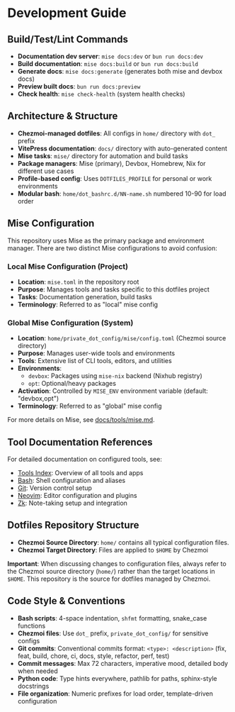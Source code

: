 # Development Guide

## Build/Test/Lint Commands

- **Documentation dev server**: `mise docs:dev` or `bun run docs:dev`
- **Build documentation**: `mise docs:build` or `bun run docs:build`
- **Generate docs**: `mise docs:generate` (generates both mise and devbox docs)
- **Preview built docs**: `bun run docs:preview`
- **Check health**: `mise check-health` (system health checks)

## Architecture & Structure

- **Chezmoi-managed dotfiles**: All configs in `home/` directory with `dot_`
prefix
- **VitePress documentation**: `docs/` directory with auto-generated content
- **Mise tasks**: `mise/` directory for automation and build tasks
- **Package managers**: Mise (primary), Devbox, Homebrew, Nix for different use
cases
- **Profile-based config**: Uses `DOTFILES_PROFILE` for personal or work
environments
- **Modular bash**: `home/dot_bashrc.d/NN-name.sh` numbered 10-90 for load
order

## Mise Configuration

This repository uses Mise as the primary package and environment manager. There are two distinct Mise configurations to avoid confusion:

### Local Mise Configuration (Project)

- **Location**: `mise.toml` in the repository root
- **Purpose**: Manages tools and tasks specific to this dotfiles project
- **Tasks**: Documentation generation, build tasks
- **Terminology**: Referred to as "local" mise config

### Global Mise Configuration (System)

- **Location**: `home/private_dot_config/mise/config.toml` (Chezmoi source directory)
- **Purpose**: Manages user-wide tools and environments
- **Tools**: Extensive list of CLI tools, editors, and utilities
- **Environments**:
  - `devbox`: Packages using `mise-nix` backend (Nixhub registry)
  - `opt`: Optional/heavy packages
- **Activation**: Controlled by `MISE_ENV` environment variable (default: "devbox,opt")
- **Terminology**: Referred to as "global" mise config

For more details on Mise, see [docs/tools/mise.md](docs/tools/mise.md).

## Tool Documentation References

For detailed documentation on configured tools, see:

- [Tools Index](docs/tools/index.md): Overview of all tools and apps
- [Bash](docs/tools/bash.md): Shell configuration and aliases
- [Git](docs/tools/git.md): Version control setup
- [Neovim](docs/tools/nvim.md): Editor configuration and plugins
- [Zk](docs/tools/zk.md): Note-taking setup and integration

## Dotfiles Repository Structure

- **Chezmoi Source Directory**: `home/` contains all typical configuration
files.
- **Chezmoi Target Directory**: Files are applied to `$HOME` by Chezmoi

**Important**: When discussing changes to configuration files, always refer to
the Chezmoi source directory (`home/`) rather than the target locations in
`$HOME`. This repository is the source for dotfiles managed by Chezmoi.

## Code Style & Conventions

- **Bash scripts**: 4-space indentation, `shfmt` formatting, snake_case
functions
- **Chezmoi files**: Use `dot_` prefix, `private_dot_config/` for sensitive
configs
- **Git commits**: Conventional commits format: `<type>: <description>` (fix,
feat, build, chore, ci, docs, style, refactor, perf, test)
- **Commit messages**: Max 72 characters, imperative mood, detailed body when
needed
- **Python code**: Type hints everywhere, pathlib for paths, sphinx-style
docstrings
- **File organization**: Numeric prefixes for load order, template-driven
configuration
